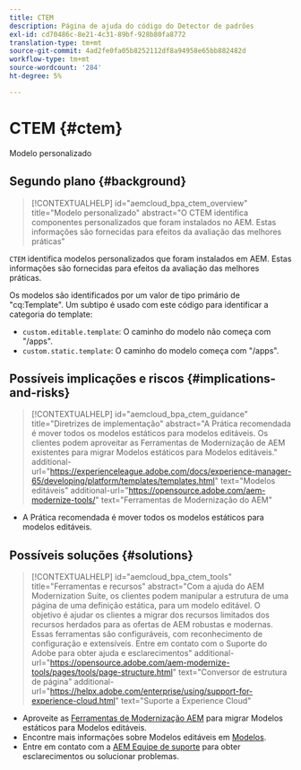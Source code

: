 ```yaml
---
title: CTEM
description: Página de ajuda do código do Detector de padrões
exl-id: cd70486c-8e21-4c31-89bf-928b80fa8772
translation-type: tm+mt
source-git-commit: 4ad2fe0fa05b8252112df8a94958e65bb882482d
workflow-type: tm+mt
source-wordcount: '284'
ht-degree: 5%

---
```


# CTEM {#ctem}

Modelo personalizado

## Segundo plano {#background}

>[!CONTEXTUALHELP]
>id="aemcloud_bpa_ctem_overview"
>title="Modelo personalizado"
>abstract="O CTEM identifica componentes personalizados que foram instalados no AEM. Estas informações são fornecidas para efeitos da avaliação das melhores práticas"

`CTEM` identifica modelos personalizados que foram instalados em AEM. Estas informações são fornecidas para efeitos da avaliação das melhores práticas.

Os modelos são identificados por um valor de tipo primário de &quot;cq:Template&quot;. Um subtipo é usado com este código para identificar a categoria do template:

* `custom.editable.template`: O caminho do modelo não começa com &quot;/apps&quot;.
* `custom.static.template`: O caminho do modelo começa com &quot;/apps&quot;.

## Possíveis implicações e riscos {#implications-and-risks}

>[!CONTEXTUALHELP]
>id="aemcloud_bpa_ctem_guidance"
>title="Diretrizes de implementação"
>abstract="A Prática recomendada é mover todos os modelos estáticos para modelos editáveis. Os clientes podem aproveitar as Ferramentas de Modernização de AEM existentes para migrar Modelos estáticos para Modelos editáveis."
>additional-url="https://experienceleague.adobe.com/docs/experience-manager-65/developing/platform/templates/templates.html" text="Modelos editáveis"
>additional-url="https://opensource.adobe.com/aem-modernize-tools/" text="Ferramentas de Modernização do AEM"

* A Prática recomendada é mover todos os modelos estáticos para modelos editáveis.

## Possíveis soluções {#solutions}

>[!CONTEXTUALHELP]
>id="aemcloud_bpa_ctem_tools"
>title="Ferramentas e recursos"
>abstract="Com a ajuda do AEM Modernization Suite, os clientes podem manipular a estrutura de uma página de uma definição estática, para um modelo editável. O objetivo é ajudar os clientes a migrar dos recursos limitados dos recursos herdados para as ofertas de AEM robustas e modernas. Essas ferramentas são configuráveis, com reconhecimento de configuração e extensíveis. Entre em contato com o Suporte do Adobe para obter ajuda e esclarecimentos"
>additional-url="https://opensource.adobe.com/aem-modernize-tools/pages/tools/page-structure.html" text="Conversor de estrutura de página"
>additional-url="https://helpx.adobe.com/enterprise/using/support-for-experience-cloud.html" text="Suporte a Experience Cloud"

* Aproveite as [Ferramentas de Modernização AEM](https://opensource.adobe.com/aem-modernize-tools/) para migrar Modelos estáticos para Modelos editáveis.
* Encontre mais informações sobre Modelos editáveis em [Modelos](https://experienceleague.adobe.com/docs/experience-manager-65/developing/platform/templates/templates.html).
* Entre em contato com a [AEM Equipe de suporte](https://helpx.adobe.com/enterprise/using/support-for-experience-cloud.html) para obter esclarecimentos ou solucionar problemas.
